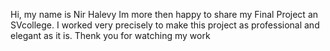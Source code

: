 Hi, my name is Nir Halevy Im more then happy to share my Final Project an SVcollege. 
I worked very precisely to make this project as professional and elegant as it is.
Thenk you for watching my work
